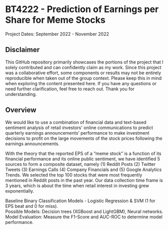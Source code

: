 # BT4222 - Prediction of Earnings per Share for Meme Stocks
Project Dates: September 2022 - November 2022
## Disclaimer
This GitHub repository primarily showcases the portions of the project that I solely contributed and can confidently claim as my work. Since this project was a collaborative effort, some components or results may not be entirely reproducible when taken out of the group context. Please keep this in mind when exploring the content presented here. If you have any questions or need further clarification, feel free to reach out. Thank you for understanding.

## Overview
We would like to use a combination of financial data and text-based sentiment analysis of retail investors' online communications to predict quarterly earnings announcements’ performance to make investment decisions to profit on the large movements of the stock prices following the earnings announcements.

With the theory that the reported EPS of a “meme stock” is a function of its financial performance and its online public sentiment, we have identified 5 sources to form a composite dataset, namely (1) Reddit Posts (2) Twitter Tweets (3) Earnings Calls (4) Company Financials and (5) Google Analytics Trends. 
We selected the top 100 stocks that were most frequently mentioned in Reddit posts in the past year. Our data collection time frame is 3 years, which is about the time when retail interest in investing grew exponentially.

Baseline Binary Classification Models - Logistic Regression & SVM (1 for EPS beat and 0 for miss).  
Possible Models: Decision trees (XGBoost and LightGBM), Neural networks.  
Model Evaluation: Measure the F1-Score and AUC-ROC to determine model performance.
